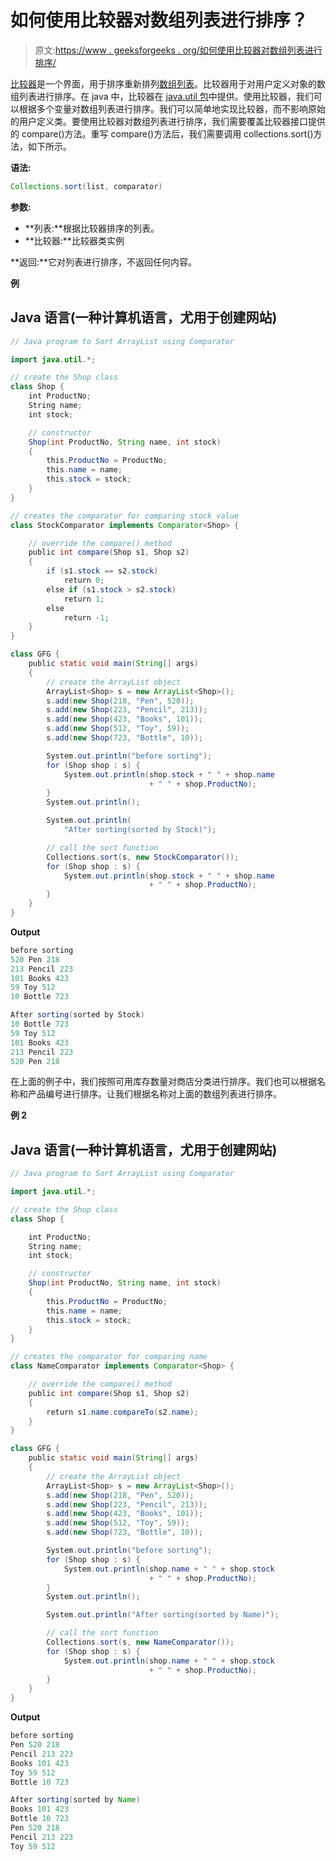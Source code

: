 # 如何使用比较器对数组列表进行排序？

> 原文:[https://www . geeksforgeeks . org/如何使用比较器对数组列表进行排序/](https://www.geeksforgeeks.org/how-to-sort-arraylist-using-comparator/)

[比较器](https://www.geeksforgeeks.org/comparator-interface-java/)是一个界面，用于排序重新排列[数组列表](https://www.geeksforgeeks.org/arraylist-in-java/)。比较器用于对用户定义对象的数组列表进行排序。在 java 中，比较器在 [java.util 包](https://www.geeksforgeeks.org/java-util-package-java/)中提供。使用比较器，我们可以根据多个变量对数组列表进行排序。我们可以简单地实现比较器，而不影响原始的用户定义类。要使用比较器对数组列表进行排序，我们需要覆盖比较器接口提供的 compare()方法。重写 compare()方法后，我们需要调用 collections.sort()方法，如下所示。

**语法:**

```java
Collections.sort(list, comparator)
```

**参数:**

*   **列表:**根据比较器排序的列表。
*   **比较器:**比较器类实例

**返回:**它对列表进行排序，不返回任何内容。

**例**

## Java 语言(一种计算机语言，尤用于创建网站)

```java
// Java program to Sort ArrayList using Comparator

import java.util.*;

// create the Shop class
class Shop {
    int ProductNo;
    String name;
    int stock;

    // constructor
    Shop(int ProductNo, String name, int stock)
    {
        this.ProductNo = ProductNo;
        this.name = name;
        this.stock = stock;
    }
}

// creates the comparator for comparing stock value
class StockComparator implements Comparator<Shop> {

    // override the compare() method
    public int compare(Shop s1, Shop s2)
    {
        if (s1.stock == s2.stock)
            return 0;
        else if (s1.stock > s2.stock)
            return 1;
        else
            return -1;
    }
}

class GFG {
    public static void main(String[] args)
    {
        // create the ArrayList object
        ArrayList<Shop> s = new ArrayList<Shop>();
        s.add(new Shop(218, "Pen", 520));
        s.add(new Shop(223, "Pencil", 213));
        s.add(new Shop(423, "Books", 101));
        s.add(new Shop(512, "Toy", 59));
        s.add(new Shop(723, "Bottle", 10));

        System.out.println("before sorting");
        for (Shop shop : s) {
            System.out.println(shop.stock + " " + shop.name
                               + " " + shop.ProductNo);
        }
        System.out.println();

        System.out.println(
            "After sorting(sorted by Stock)");

        // call the sort function
        Collections.sort(s, new StockComparator());
        for (Shop shop : s) {
            System.out.println(shop.stock + " " + shop.name
                               + " " + shop.ProductNo);
        }
    }
}
```

**Output**

```java
before sorting
520 Pen 218
213 Pencil 223
101 Books 423
59 Toy 512
10 Bottle 723

After sorting(sorted by Stock)
10 Bottle 723
59 Toy 512
101 Books 423
213 Pencil 223
520 Pen 218

```

在上面的例子中，我们按照可用库存数量对商店分类进行排序。我们也可以根据名称和产品编号进行排序。让我们根据名称对上面的数组列表进行排序。

**例 2**

## Java 语言(一种计算机语言，尤用于创建网站)

```java
// Java program to Sort ArrayList using Comparator

import java.util.*;

// create the Shop class
class Shop {

    int ProductNo;
    String name;
    int stock;

    // constructor
    Shop(int ProductNo, String name, int stock)
    {
        this.ProductNo = ProductNo;
        this.name = name;
        this.stock = stock;
    }
}

// creates the comparator for comparing name
class NameComparator implements Comparator<Shop> {

    // override the compare() method
    public int compare(Shop s1, Shop s2)
    {
        return s1.name.compareTo(s2.name);
    }
}

class GFG {
    public static void main(String[] args)
    {
        // create the ArrayList object
        ArrayList<Shop> s = new ArrayList<Shop>();
        s.add(new Shop(218, "Pen", 520));
        s.add(new Shop(223, "Pencil", 213));
        s.add(new Shop(423, "Books", 101));
        s.add(new Shop(512, "Toy", 59));
        s.add(new Shop(723, "Bottle", 10));

        System.out.println("before sorting");
        for (Shop shop : s) {
            System.out.println(shop.name + " " + shop.stock
                               + " " + shop.ProductNo);
        }
        System.out.println();

        System.out.println("After sorting(sorted by Name)");

        // call the sort function
        Collections.sort(s, new NameComparator());
        for (Shop shop : s) {
            System.out.println(shop.name + " " + shop.stock
                               + " " + shop.ProductNo);
        }
    }
}
```

**Output**

```java
before sorting
Pen 520 218
Pencil 213 223
Books 101 423
Toy 59 512
Bottle 10 723

After sorting(sorted by Name)
Books 101 423
Bottle 10 723
Pen 520 218
Pencil 213 223
Toy 59 512

```